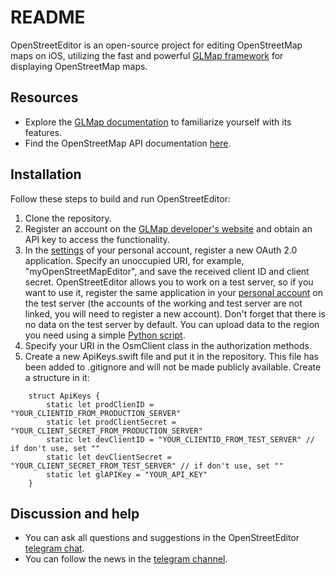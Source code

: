 # README

OpenStreetEditor is an open-source project for editing OpenStreetMap maps on iOS, utilizing the fast and powerful [GLMap framework](https://globus.software) for displaying OpenStreetMap maps.

## Resources

* Explore the [GLMap documentation](https://globus.software/docs/objc/api/latest/index.html) to familiarize yourself with its features.
* Find the OpenStreetMap API documentation [here](https://wiki.openstreetmap.org/wiki/API_v0.6).

## Installation

Follow these steps to build and run OpenStreetEditor:

1. Clone the repository.
2. Register an account on the [GLMap developer's website](https://user.getyourmap.com/) and obtain an API key to access the functionality.
3. In the [settings](https://www.openstreetmap.org/oauth2/applications) of your personal account, register a new OAuth 2.0 application. Specify an unoccupied URI, for example, "myOpenStreetMapEditor", and save the received client ID and client secret. OpenStreetEditor allows you to work on a test server, so if you want to use it, register the same application in your [personal account](https://master.apis.dev.openstreetmap.org/oauth2/applications) on the test server (the accounts of the working and test server are not linked, you will need to register a new account). Don't forget that there is no data on the test server by default. You can upload data to the region you need using a simple [Python script](https://github.com/Zverik/osm_to_sandbox).
4. Specify your URI in the OsmClient class in the authorization methods.
5. Create a new ApiKeys.swift file and put it in the repository. This file has been added to .gitignore and will not be made publicly available. Create a structure in it:

```
    struct ApiKeys {
        static let prodClienID = "YOUR_CLIENTID_FROM_PRODUCTION_SERVER"
        static let prodClientSecret = "YOUR_CLIENT_SECRET_FROM_PRODUCTION_SERVER"
        static let devClientID = "YOUR_CLIENTID_FROM_TEST_SERVER" // if don't use, set ""
        static let devClientSecret = "YOUR_CLIENT_SECRET_FROM_TEST_SERVER" // if don't use, set ""
        static let glAPIKey = "YOUR_API_KEY"
    }
```

## Discussion and help

* You can ask all questions and suggestions in the OpenStreetEditor [telegram chat](https://t.me/OpenStreetEditor_chat).
* You can follow the news in the [telegram channel](https://t.me/OpenStreetEditor).
